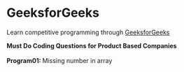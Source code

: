 # GeeksforGeeks
Learn competitive programming through [GeeksforGeeks](https://www.geeksforgeeks.org/must-do-coding-questions-for-product-based-companies/?ref=ghm)

<b> Must Do Coding Questions for Product Based Companies </b>
<br/>
<br/> <b> Program01: </b> Missing number in array
